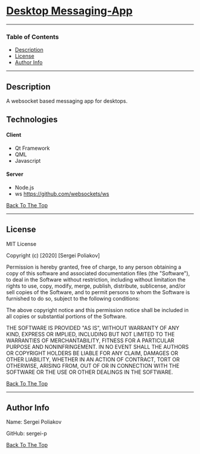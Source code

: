 # [Desktop Messaging-App](Desktop-Messaging-App)

---

### Table of Contents
- [Description](#description)
- [License](#license)
- [Author Info](#author-info)

---

## Description
A websocket based messaging app for desktops.

## Technologies

#### Client
- Qt Framework
- QML 
- Javascript

#### Server
- Node.js
- ws https://github.com/websockets/ws


[Back To The Top](#Desktop-Messaging-App)

---


## License

MIT License

Copyright (c) [2020] [Sergei Poliakov]

Permission is hereby granted, free of charge, to any person obtaining a copy
of this software and associated documentation files (the "Software"), to deal
in the Software without restriction, including without limitation the rights
to use, copy, modify, merge, publish, distribute, sublicense, and/or sell
copies of the Software, and to permit persons to whom the Software is
furnished to do so, subject to the following conditions:

The above copyright notice and this permission notice shall be included in all
copies or substantial portions of the Software.

THE SOFTWARE IS PROVIDED "AS IS", WITHOUT WARRANTY OF ANY KIND, EXPRESS OR
IMPLIED, INCLUDING BUT NOT LIMITED TO THE WARRANTIES OF MERCHANTABILITY,
FITNESS FOR A PARTICULAR PURPOSE AND NONINFRINGEMENT. IN NO EVENT SHALL THE
AUTHORS OR COPYRIGHT HOLDERS BE LIABLE FOR ANY CLAIM, DAMAGES OR OTHER
LIABILITY, WHETHER IN AN ACTION OF CONTRACT, TORT OR OTHERWISE, ARISING FROM,
OUT OF OR IN CONNECTION WITH THE SOFTWARE OR THE USE OR OTHER DEALINGS IN THE
SOFTWARE.

[Back To The Top](#Desktop-Messaging-App)

---

## Author Info
Name: Sergei Poliakov

GitHub: sergei-p

[Back To The Top](#Desktop-Messaging-App)
